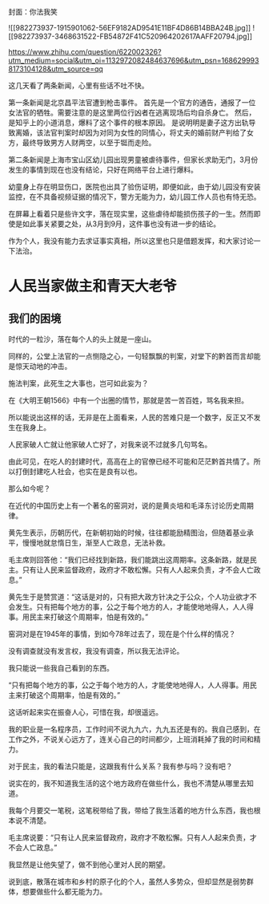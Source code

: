 
封面：你法我笑

![[982273937-1915901062-56EF9182AD9541E11BF4D86B14BBA24B.jpg]]
![[982273937-3468631522-FB54872F41C520964202617AAFF20794.jpg]]


https://www.zhihu.com/question/622002326?utm_medium=social&utm_oi=1132972082484637696&utm_psn=1686299938173104128&utm_source=qq


这几天看了两条新闻，心里有些话不吐不快。

第一条新闻是北京昌平法官遭到枪击事件。
首先是一个官方的通告，通报了一位女法官的牺牲。需要注意的是这里两位行凶者在逃离现场后均自杀身亡。
然后，是知乎上的小道消息，爆料了这个事件的根本原因。
是说明明是妻子这方出轨导致离婚，该法官判案时却因为对同为女性的同情心，将丈夫的婚前财产判给了女方，最终导致男方人财两空，以至于铤而走险。

第二条新闻是上海市宝山区幼儿园出现男童被虐待事件，但家长求助无门，3月份发生的事情到现在也没有结论，只好在网络平台上进行爆料。

幼童身上存在明显伤口，医院也出具了验伤证明，即便如此，由于幼儿园没有安装监控，在不具备视频证据的情况下，警方无能为力，幼儿园工作人员也有恃无恐。

在屏幕上看着只是些许文字，落在现实里，这些虐待却能损伤孩子的一生。然而即使是如此事关紧要之处，从3月到9月，这件事也没有进一步的结论。

作为个人，我没有能力去求证事实真相，所以这里也只是借题发挥，和大家讨论一下法治。

# 人民当家做主和青天大老爷

## 我们的困境

时代的一粒沙，落在每个人的头上就是一座山。

同样的，公堂上法官的一点恻隐之心，一句轻飘飘的判案，对堂下的黔首而言却能是惊天动地的冲击。

施法判案，此死生之大事也，岂可如此妄为？

在《大明王朝1566》中有一个出圈的情节，那就是苦一苦百姓，骂名我来担。

所以能说出这样的话，无非是在上面看来，人民的苦难只是一个数字，反正又不发生在我身上。

人民家破人亡就让他家破人亡好了，对我来说不过就多几句骂名。

由此可见，在吃人的封建时代，高高在上的官僚已经不可能和茫茫黔首共情了。所以打倒封建吃人社会，也实在是良有以也。

那么如今呢？



在近代的中国历史上有一个著名的窑洞对，说的是黄炎培和毛泽东讨论历史周期律。

黄先生表示，历朝历代，在新朝初始的时候，往往都能励精图治，但随着基业承平，慢慢地就怠惰日生，渐至人亡政息，无法补救。

毛主席则回答他：“我们已经找到新路，我们能跳出这周期率。这条新路，就是民主。只有让人民来监督政府，政府才不敢松懈。只有人人起来负责，才不会人亡政息。”

黄先生于是赞赏道：“这话是对的，只有把大政方针决之于公众，个人功业欲才不会发生。只有把每个地方的事，公之于每个地方的人，才能使地地得人，人人得事。用民主来打破这个周期率，怕是有效的。”

窑洞对是在1945年的事情，到如今78年过去了，现在是个什么样的情况？

没有调查就没有发言权，我没有调查，所以我无法评论。

我只能说一些我自己看到的东西。

“只有把每个地方的事，公之于每个地方的人，才能使地地得人，人人得事。用民主来打破这个周期率，怕是有效的。”

这话听起来实在振奋人心，可惜在我，却很遥远。

我的职业是一名程序员，工作时间不说九九六，九九五还是有的。我自己感到，在工作之外，不说关心远方了，连关心自己的时间都少，上班消耗掉了我的时间和精力。

对于民主，我的看法只能是，这跟我有什么关系？我有参与吗？没有吧？

说实在的，我不知道我生活的这个地方政府在做些什么，我也不清楚从哪里去知道。

我每个月要交一笔税，这笔税带给了我，带给了我生活着的地方什么东西，我也根本说不清楚。

毛主席说要：“只有让人民来监督政府，政府才不敢松懈。只有人人起来负责，才不会人亡政息。”

我显然是让他失望了，做不到他心里对人民的期望。

说到底，散落在城市和乡村的原子化的个人，虽然人多势众，但却显然是弱势群体，想要做些什么都无能为力。



